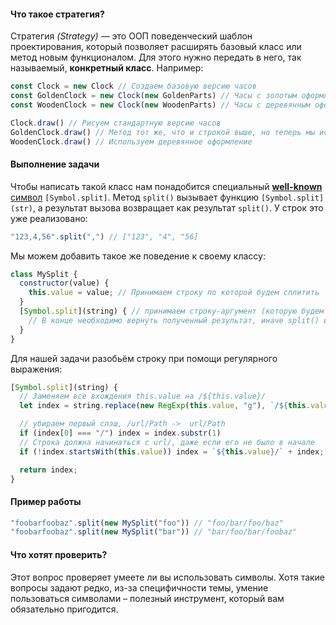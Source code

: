 #### Что такое стратегия?

Стратегия _(Strategy)_ — это ООП поведенческий шаблон проектирования, который позволяет расширять базовый класс или метод новым функционалом. Для этого нужно передать в него, так называемый, **конкретный класс**. Например:

```js
const Clock = new Clock // Создаем базовую версию часов
const GoldenClock = new Clock(new GoldenParts) // Часы с золотым оформлением
const WoodenClock = new Clock(new WoodenParts) // Часы с деревянным оформлением

Clock.draw() // Рисуем стандартную версию часов
GoldenClock.draw() // Метод тот же, что и строкой выше, но теперь мы используем золотое оформление
WoodenClock.draw() // Используем деревянное оформление
```

#### Выполнение задачи

Чтобы написать такой класс нам понадобится специальный [**well-known** символ](https://262.ecma-international.org/6.0/#sec-well-known-symbols) `[Symbol.split]`. Метод `split()` вызывает функцию `[Symbol.split](str)`, а результат вызова возвращает как результат `split()`. У строк это уже реализовано:

```js
"123,4,56".split(",") // ["123", "4", "56]
```

Мы можем добавить такое же поведение к своему классу:

```js
class MySplit {
  constructor(value) {
    this.value = value; // Принимаем строку по которой будем сплитить
  }
  [Symbol.split](string) { // принимаем строку-аргумент (которую будем сплитить)
    // В конце необходимо вернуть полученный результат, иначе split() вернет undefined
  }
}
```

Для нашей задачи разобьём строку при помощи регулярного выражения:

```js
[Symbol.split](string) {
  // Заменяем все вхождения this.value на /${this.value}/
  let index = string.replace(new RegExp(this.value, "g"), `/${this.value}/`);

  // убираем первый слэш, /url/Path ->  url/Path
  if (index[0] === "/") index = index.substr(1)
  // Строка должна начинаться с url/, даже если его не было в начале
  if (!index.startsWith(this.value)) index = `${this.value}/` + index;

  return index;
}
```

#### Пример работы

```js
"foobarfoobaz".split(new MySplit("foo")) // "foo/bar/foo/baz"
"foobarfoobaz".split(new MySplit("bar")) // "bar/foo/bar/foobaz"
```

#### Что хотят проверить?

Этот вопрос проверяет умеете ли вы использовать символы. Хотя такие вопросы задают редко, из-за специфичности темы, умение пользоваться символами – полезный инструмент, который вам обязательно пригодится.
